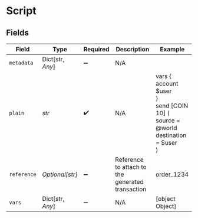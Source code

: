 # Script


## Fields

| Field                                                                            | Type                                                                             | Required                                                                         | Description                                                                      | Example                                                                          |
| -------------------------------------------------------------------------------- | -------------------------------------------------------------------------------- | -------------------------------------------------------------------------------- | -------------------------------------------------------------------------------- | -------------------------------------------------------------------------------- |
| `metadata`                                                                       | Dict[str, *Any*]                                                                 | :heavy_minus_sign:                                                               | N/A                                                                              |                                                                                  |
| `plain`                                                                          | *str*                                                                            | :heavy_check_mark:                                                               | N/A                                                                              | vars {<br/>account $user<br/>}<br/>send [COIN 10] (<br/>	source = @world<br/>	destination = $user<br/>)<br/> |
| `reference`                                                                      | *Optional[str]*                                                                  | :heavy_minus_sign:                                                               | Reference to attach to the generated transaction                                 | order_1234                                                                       |
| `vars`                                                                           | Dict[str, *Any*]                                                                 | :heavy_minus_sign:                                                               | N/A                                                                              | [object Object]                                                                  |